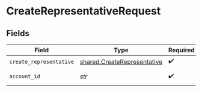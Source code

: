 # CreateRepresentativeRequest


## Fields

| Field                                                                      | Type                                                                       | Required                                                                   | Description                                                                |
| -------------------------------------------------------------------------- | -------------------------------------------------------------------------- | -------------------------------------------------------------------------- | -------------------------------------------------------------------------- |
| `create_representative`                                                    | [shared.CreateRepresentative](../../models/shared/createrepresentative.md) | :heavy_check_mark:                                                         | N/A                                                                        |
| `account_id`                                                               | *str*                                                                      | :heavy_check_mark:                                                         | ID of the account                                                          |